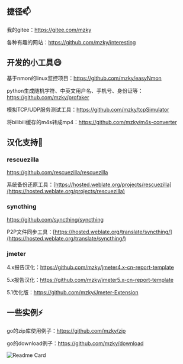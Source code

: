 ## 捷径📫

我的gitee：https://gitee.com/mzky

各种有趣的网站：https://github.com/mzky/interesting


## 开发的小工具😄

基于nmon的linux监控项目：https://github.com/mzky/easyNmon

python生成随机字符、中英文用户名、手机号、身份证等：https://github.com/mzky/profaker

模拟TCP/UDP服务测试工具：https://github.com/mzky/tcpSimulator

将bilibili缓存的m4s转成mp4：https://github.com/mzky/m4s-converter

## 汉化支持🌱

### rescuezilla
https://github.com/rescuezilla/rescuezilla

系统备份还原工具：[https://hosted.weblate.org/projects/rescuezilla](https://hosted.weblate.org/projects/rescuezilla)


### syncthing
https://github.com/syncthing/syncthing

P2P文件同步工具：[https://hosted.weblate.org/translate/syncthing/](https://hosted.weblate.org/translate/syncthing/)


### jmeter

4.x报告汉化：https://github.com/mzky/jmeter4.x-cn-report-template

5.x报告汉化：https://github.com/mzky/jmeter5.x-cn-report-template

5.1优化版：https://github.com/mzky/Jmeter-Extension


## 一些实例⚡

go的zip库使用例子：https://github.com/mzky/zip

go的download例子：https://github.com/mzky/download


![Readme Card](https://github-readme-stats.vercel.app/api?username=mzky&show_icons=true&theme=dark)



